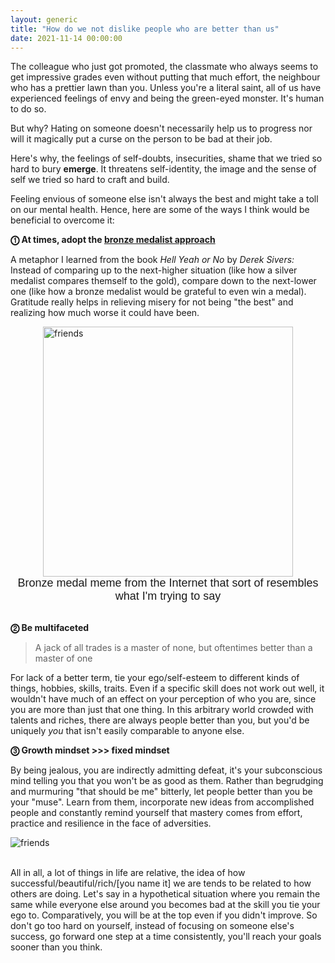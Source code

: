 ```yaml
---
layout: generic
title: "How do we not dislike people who are better than us"
date: 2021-11-14 00:00:00
---
```

<div class="content">
            <p>The colleague who just got promoted, the classmate who always seems to get impressive grades even without putting that much effort, the neighbour who has a prettier lawn than you. Unless you're a literal saint, all of us have experienced feelings of envy and being the green-eyed monster. It's human to do so. </p><p>But why? Hating on someone doesn't necessarily help us to progress nor will it magically put a curse on the person to be bad at their job. &nbsp;</p><p>Here's why, the feelings of self-doubts, insecurities, shame that we tried so hard to bury <strong>emerge</strong>. It threatens self-identity, the image and the sense of self we tried so hard to craft and build. </p><p>Feeling envious of someone else isn't always the best and might take a toll on our mental health. Hence, here are some of the ways I think would be beneficial to overcome it:</p><p><strong>⓵ At times, adopt the <u>bronze medalist approach</u></strong></p><p>A metaphor I learned from the book <em>Hell Yeah or No </em>by<em> Derek Sivers: </em>Instead of comparing up to the next-higher situation (like how a silver medalist compares themself to the gold), compare down to the next-lower one (like how a bronze medalist would be grateful to even win a medal). Gratitude really helps in relieving misery for not being "the best" and realizing how much worse it could have been. </p><!--kg-card-begin: html-->
    <link rel="preconnect" href="https://fonts.googleapis.com">
<link rel="preconnect" href="https://fonts.gstatic.com" crossorigin="">
<link href="https://fonts.googleapis.com/css2?family=Rubik:ital,wght@1,300&amp;display=swap" rel="stylesheet">
<style>
 img.center{
     display: block;
     margin-left: auto;
     margin-right: auto;
    }
    div.g {
        font-size: 10px;
        text-align: center;
        font-family: 'Rubik', sans-serif;
    }
</style>

<img src="https://i.kym-cdn.com/photos/images/newsfeed/001/838/613/45e.jpg" alt="friends" class="center" height="400" width="400">
<div class="g">Bronze medal meme from the Internet that sort of resembles what I'm trying to say</div>
<br>
<!--kg-card-end: html--><p><strong>⓶ Be multifaceted</strong><br></p><blockquote>A jack of all trades is a master of none, but oftentimes better than a master of one</blockquote><p>For lack of a better term, tie your ego/self-esteem to different kinds of things, hobbies, skills, traits. Even if a specific skill does not work out well, it wouldn't have much of an effect on your perception of who you are, since you are more than just that one thing. In this arbitrary world crowded with talents and riches, there are always people better than you, but you'd be uniquely <em>you</em> that isn't easily comparable to anyone else. &nbsp;</p><p><strong>⓷ Growth mindset &gt;&gt;&gt; fixed mindset</strong></p><p>By being jealous, you are indirectly admitting defeat, it's your subconscious mind telling you that you won't be as good as them. Rather than begrudging and murmuring "that should be me" bitterly, let people better than you be your "muse". Learn from them, incorporate new ideas from accomplished people and constantly remind yourself that mastery comes from effort, practice and resilience in the face of adversities. &nbsp;</p><!--kg-card-begin: html-->
    <link rel="preconnect" href="https://fonts.googleapis.com">
<link rel="preconnect" href="https://fonts.gstatic.com" crossorigin="">
<link href="https://fonts.googleapis.com/css2?family=Rubik:ital,wght@1,300&amp;display=swap" rel="stylesheet">
<style>
 img.center{
     display: block;
     margin-left: auto;
     margin-right: auto;
    }
    div.g {
        font-size: 18px;
        text-align: center;
        font-family: 'Rubik', sans-serif;
    }
</style>

<img src="https://i.imgur.com/Lrnwl6A.png" alt="friends" class="center">
<div class="g"></div>
<br>
<!--kg-card-end: html--><p>All in all, a lot of things in life are relative, the idea of how successful/beautiful/rich/[you name it] we are tends to be related to how others are doing. Let's say in a hypothetical situation where you remain the same while everyone else around you becomes bad at the skill you tie your ego to. Comparatively, you will be at the top even if you didn't improve. So don't go too hard on yourself, instead of focusing on someone else's success, go forward one step at a time consistently, you'll reach your goals sooner than you think.</p>
        </div>